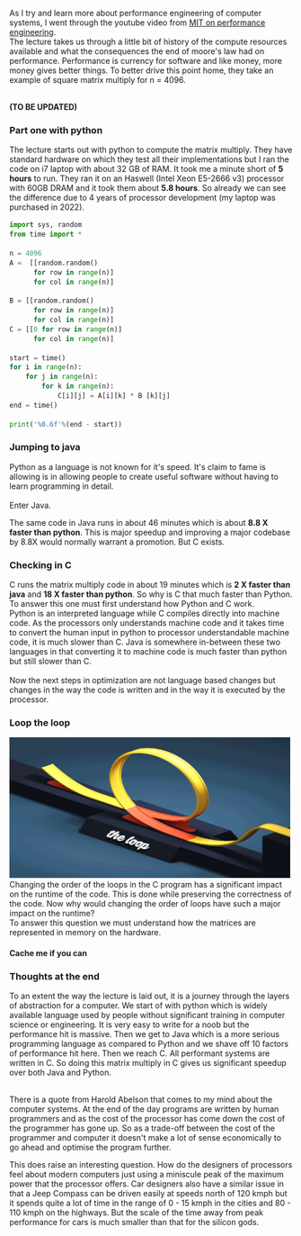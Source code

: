 As I try and learn more about performance engineering of computer systems, I went through the youtube video from [MIT on performance engineering](https://www.youtube.com/watch?v=o7h_sYMk_oc). <br>
The lecture takes us through a little bit of history of the compute resources available and what the consequences the end of moore's law had on performance. Performance is currency for software and like money, more money gives better things. To better drive this point home, they take an example of square matrix multiply for n = 4096. <br>

<br> **(TO BE UPDATED)** <br>

### Part one with python 

The lecture starts out with python to compute the matrix multiply. They have standard hardware on which they test all their implementations but I ran the code on i7 laptop with about 32 GB of RAM. It took me a minute short of **5 hours** to run. They ran it on an Haswell (Intel Xeon E5-2666 v3) processor with 60GB DRAM and it took them about **5.8 hours**. So already we can see the difference due to 4 years of processor development (my laptop was purchased in 2022). 
<br>


```python
import sys, random
from time import *

n = 4096
A =  [[random.random()
      for row in range(n)]
      for col in range(n)]

B = [[random.random()
      for row in range(n)]
      for col in range(n)]
C = [[0 for row in range(n)]
      for col in range(n)]

start = time()
for i in range(n):
    for j in range(n):
        for k in range(n):
            C[i][j] = A[i][k] * B [k][j]
end = time()

print('%0.6f'%(end - start))

```

### Jumping to java
Python as a language is not known for it's speed. It's claim to fame is allowing is in allowing people to create useful software without having to learn programming in detail. <br>
<br>Enter Java. </br>

The same code in Java runs in about 46 minutes which is about **8.8 X faster than python**. This is major speedup and improving a major codebase by 8.8X would normally warrant a promotion. But C exists.

### Checking in C
C runs the matrix multiply code in about 19 minutes which is **2 X faster than java** and **18 X faster than python**. So why is C that much faster than Python. To answer this one must first understand how Python and C work. <br> 
Python is an interpreted language while C compiles directly into machine code. As the processors only understands machine code and it takes time to convert the human input in python to processor understandable machine code, it is much slower than C. Java is somewhere in-between these two languages in that converting it to machine code is much faster than python but still slower than C.
<br>
<br>
Now the next steps in optimization are not language based changes but changes in the way the code is written and in the way it is executed by the processor. 

### Loop the loop
<img src="/assets/looptheloop.gif" width="500" height="250" /> 
<br>
Changing the order of the loops in the C program has a significant impact on the runtime of the code. This is done while preserving the correctness of the code. Now why would changing the order of loops have such a major impact on the runtime? <br>
To answer this question we must understand how the matrices are represented in memory on the hardware. <br>

#### Cache me if you can



### Thoughts at the end
To an extent the way the lecture is laid out, it is a journey through the layers of abstraction for a computer. We start of with python which is widely available language used by people without significant training in computer science or engineering. It is very easy to write for a noob but the performance hit is massive. Then we get to Java which is a more serious programming language as compared to Python and we shave off 10 factors of performance hit here. Then we reach C. All performant systems are written in C. So doing this matrix multiply in C gives us significant speedup over both Java and Python. 

<br>
There is a quote from Harold Abelson that comes to my mind about the computer systems. At the end of the day programs are written by human programmers and as the cost of the processor has come down the cost of the programmer has gone up. So as a trade-off between the cost of the programmer and computer it doesn't make a lot of sense economically to go ahead and optimise the program further. <br>

This does raise an interesting question. How do the designers of processors feel about modern computers just using a miniscule peak of the maximum power that the processor offers. Car designers also have a similar issue in that a Jeep Compass can be driven easily at speeds north of 120 kmph but it spends quite a lot of time in the range of 0 - 15 kmph in the cities and 80 - 110 kmph on the highways. But the scale of the time away from peak performance for cars is much smaller than that for the silicon gods. 

